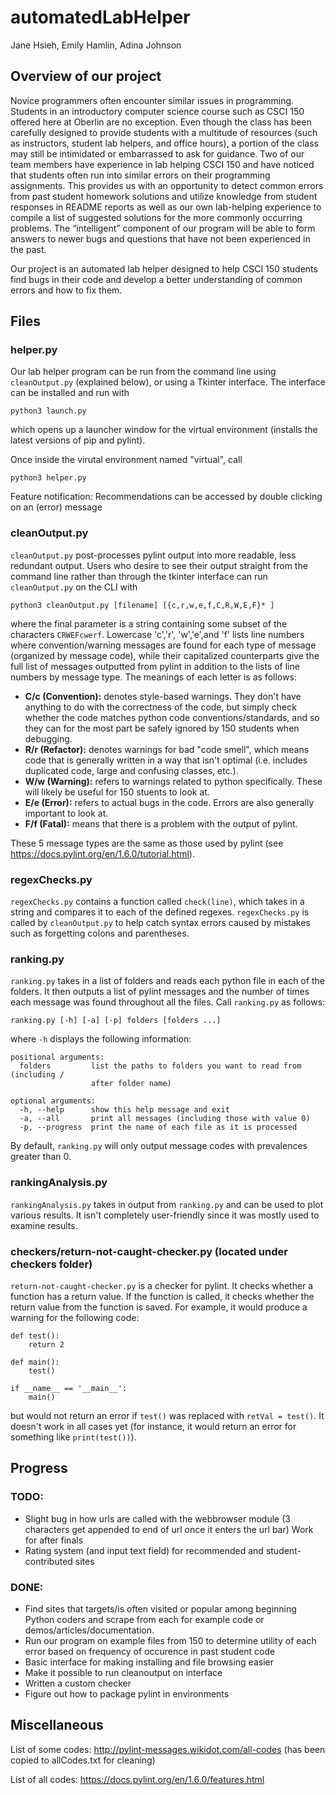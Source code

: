 # automatedLabHelper
Jane Hsieh, Emily Hamlin, Adina Johnson

## Overview of our project
Novice programmers often encounter similar issues in programming. Students in an introductory computer science course such as CSCI 150 offered here at Oberlin are no exception. Even though the class has been carefully designed to provide students with a multitude of resources (such as instructors, student lab helpers, and office hours), a portion of the class may still be intimidated or embarrassed to ask for guidance. Two of our team members have experience in lab helping CSCI 150 and have noticed that students often run into similar errors on their programming assignments. This provides us with an opportunity to detect common errors from past student homework solutions and utilize knowledge from student responses in README reports as well as our own lab-helping experience to compile a list of suggested solutions for the more commonly occurring problems. The “intelligent” component of our program will be able to form answers to newer bugs and questions that have not been experienced in the past.

Our project is an automated lab helper designed to help CSCI 150 students find bugs in their code and develop a better understanding of common errors and how to fix them.

## Files

### helper.py
Our lab helper program can be run from the command line using `cleanOutput.py` (explained below), or using a Tkinter interface. The interface can be installed and run with

```
python3 launch.py
```
which opens up a launcher window for the virtual environment (installs the latest versions of pip and pylint). 

Once inside the virutal environment named "virtual", call
```
python3 helper.py
```
Feature notification: Recommendations can be accessed by double clicking on an (error) message

### cleanOutput.py
`cleanOutput.py` post-processes pylint output into more readable, less redundant output. Users who desire to see their output straight from the command line rather than through the tkinter interface can run `cleanOutput.py` on the CLI with

```
python3 cleanOutput.py [filename] [{c,r,w,e,f,C,R,W,E,F}* ]
```

where the final parameter is a string containing some subset of the characters `CRWEFcwerf`. Lowercase 'c','r', 'w','e',and 'f' lists line numbers where convention/warning messages are found for each type of message (organized by message code), while their capitalized counterparts give the full list of messages outputted from pylint in addition to the lists of line numbers by message type. The meanings of each letter is as follows:

* **C/c (Convention):**  denotes style-based warnings. They don't have anything to do with the correctness of the code, but simply check whether the code matches python code conventions/standards, and so they can for the most part be safely ignored by 150 students when debugging.
* **R/r (Refactor):** denotes warnings for bad "code smell", which means code that is generally written in a way that isn't optimal (i.e. includes duplicated code, large and confusing classes, etc.).
* **W/w (Warning):** refers to warnings related to python specifically. These will likely be useful for 150 stuents to look at.
* **E/e (Error):** refers to actual bugs in the code. Errors are also generally important to look at.
* **F/f (Fatal):** means that there is a problem with the output of pylint.

These 5 message types are the same as those used by pylint (see https://docs.pylint.org/en/1.6.0/tutorial.html).

### regexChecks.py
`regexChecks.py` contains a function called `check(line)`, which takes in a string and compares it to each of the defined regexes. `regexChecks.py` is called by `cleanOutput.py` to help catch syntax errors caused by mistakes such as forgetting colons and parentheses.

### ranking.py

`ranking.py` takes in a list of folders and reads each python file in each of the folders. It then outputs a list of pylint messages and the number of times each message was found throughout all the files. Call `ranking.py` as follows:
```
ranking.py [-h] [-a] [-p] folders [folders ...]
```
where `-h` displays the following information:
```
positional arguments:
  folders         list the paths to folders you want to read from (including /
                  after folder name)

optional arguments:
  -h, --help      show this help message and exit
  -a, --all       print all messages (including those with value 0)
  -p, --progress  print the name of each file as it is processed
```

By default, `ranking.py` will only output message codes with prevalences greater than 0.

### rankingAnalysis.py

`rankingAnalysis.py` takes in output from `ranking.py` and can be used to plot various results. It isn't completely user-friendly since it was mostly used to examine results.

### checkers/return-not-caught-checker.py (located under checkers folder)

`return-not-caught-checker.py` is a checker for pylint. It checks whether a function has a return value. If the function is called, it checks whether the return value from the function is saved. For example, it would produce a warning for the following code:

```python3
def test():
    return 2

def main():
    test()

if __name__ == '__main__':
    main()
```

but would not return an error if `test()` was replaced with `retVal = test()`. It doesn't work in all cases yet (for instance, it would return an error for something like `print(test())`).

## Progress

### TODO:
* Slight bug in how urls are called with the webbrowser module (3 characters get appended to end of url once it enters the url bar) Work for after finals
* Rating system (and input text field) for recommended and student-contributed sites

### DONE:
* Find sites that targets/is often visited or popular among beginning Python coders and scrape from each for example code or demos/articles/documentation.
* Run our program on example files from 150 to determine utility of each error based on frequency of occurence in past student code
* Basic interface for making installing and file browsing easier
* Make it possible to run cleanoutput on interface
* Written a custom checker
* Figure out how to package pylint in environments

## Miscellaneous

List of some codes: http://pylint-messages.wikidot.com/all-codes (has been copied to allCodes.txt for cleaning)

List of all codes: https://docs.pylint.org/en/1.6.0/features.html

